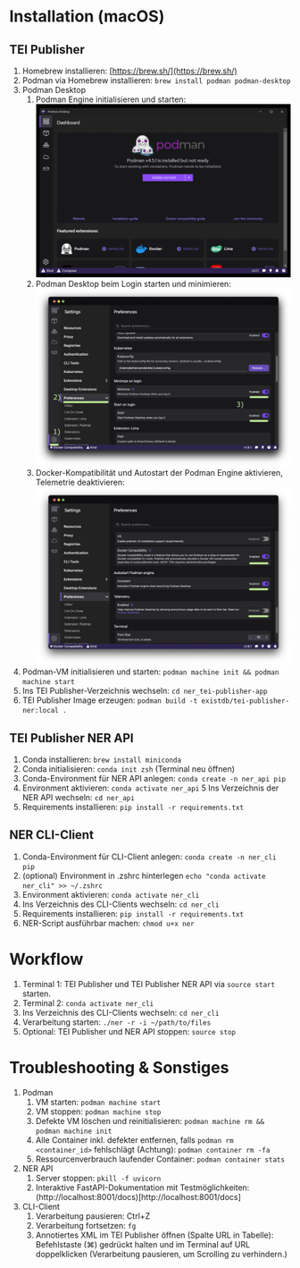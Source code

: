 # Installation (macOS)

## TEI Publisher
1. Homebrew installieren: [https://brew.sh/](https://brew.sh/)
2. Podman via Homebrew installieren: `brew install podman podman-desktop`
3. Podman Desktop
    1. Podman Engine initialisieren und starten: ![alt text](assets/podman_initialize_and_start.png)
    1. Podman Desktop beim Login starten und minimieren: ![alt text](assets/minimize_start_on_login.png)
    2. Docker-Kompatibilität und Autostart der Podman Engine aktivieren, Telemetrie deaktivieren: ![alt text](assets/docker_compatibility_autostart_no_telemetry.png)
4. Podman-VM initialisieren und starten: `podman machine init && podman machine start`
5. Ins TEI Publisher-Verzeichnis wechseln: `cd ner_tei-publisher-app`
6. TEI Publisher Image erzeugen: `podman build -t existdb/tei-publisher-ner:local .`

## TEI Publisher NER API
1. Conda installieren: `brew install miniconda`
2. Conda initialisieren: `conda init zsh` (Terminal neu öffnen)
3. Conda-Environment für NER API anlegen: `conda create -n ner_api pip`
4. Environment aktivieren: `conda activate ner_api`
5  Ins Verzeichnis der NER API wechseln: `cd ner_api`
6. Requirements installieren: `pip install -r requirements.txt`

## NER CLI-Client
1. Conda-Environment für CLI-Client anlegen: `conda create -n ner_cli pip`
2. (optional) Environment in .zshrc hinterlegen `echo "conda activate ner_cli" >> ~/.zshrc`
3. Environment aktivieren: `conda activate ner_cli`
4. Ins Verzeichnis des CLI-Clients wechseln: `cd ner_cli`
5. Requirements installieren: `pip install -r requirements.txt`
6. NER-Script ausführbar machen: `chmod u+x ner`

# Workflow
1. Terminal 1: TEI Publisher und TEI Publisher NER API via `source start` starten.
2. Terminal 2: `conda activate ner_cli`
3. Ins Verzeichnis des CLI-Clients wechseln: `cd ner_cli`
4. Verarbeitung starten: `./ner -r -i ~/path/to/files`
5. Optional: TEI Publisher und NER API stoppen: `source stop`

# Troubleshooting & Sonstiges
1. Podman
    1. VM starten: `podman machine start`
    2. VM stoppen: `podman machine stop`
    3. Defekte VM löschen und reinitialisieren: `podman machine rm && podman machine init`
    4. Alle Container inkl. defekter entfernen, falls `podman rm <container_id>` fehlschlägt (Achtung): `podman container rm -fa`
    5. Ressourcenverbrauch laufender Container: `podman container stats`
2. NER API
    1. Server stoppen: `pkill -f uvicorn`
    2. Interaktive FastAPI-Dokumentation mit Testmöglichkeiten: (http://localhost:8001/docs)[http://localhost:8001/docs]
3. CLI-Client
    1. Verarbeitung pausieren: Ctrl+Z
    2. Verarbeitung fortsetzen: `fg`
    3. Annotiertes XML im TEI Publisher öffnen (Spalte URL in Tabelle): Befehlstaste (⌘) gedrückt halten und im Terminal auf URL doppelklicken (Verarbeitung pausieren, um Scrolling zu verhindern.)
